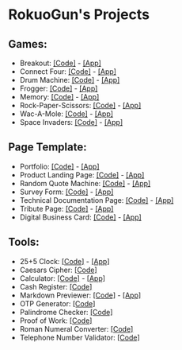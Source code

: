 # RokuoGun's Projects

## Games: 
+ Breakout: [[Code]](https://github.com/RokuoGun/rokuogun.github.io/tree/main/projects/games/breakout) - [[App]](https://rokuogun.github.io/projects/games/breakout/index.html)
+ Connect Four: [[Code]](https://github.com/RokuoGun/rokuogun.github.io/tree/main/projects/games/connect_four) - [[App]](https://rokuogun.github.io/projects/games/connect_four/index.html)
+ Drum Machine: [[Code]](https://github.com/RokuoGun/rokuogun.github.io/tree/main/projects/games/drum_machine) - [[App]](https://rokuogun.github.io/projects/games/drum_machine/index.html)
+ Frogger: [[Code]](https://github.com/RokuoGun/rokuogun.github.io/tree/main/projects/games/frogger) - [[App]](https://rokuogun.github.io/projects/games/frogger/index.html)
+ Memory: [[Code]](https://github.com/RokuoGun/rokuogun.github.io/tree/main/projects/games/memory) - [[App]](https://rokuogun.github.io/projects/games/memory/index.html)
+ Rock-Paper-Scissors: [[Code]](https://github.com/RokuoGun/rokuogun.github.io/tree/main/projects/games/rock-paper-scissors) - [[App]](https://rokuogun.github.io/projects/games/rock-paper-scissors/index.html)
+ Wac-A-Mole: [[Code]](https://github.com/RokuoGun/rokuogun.github.io/tree/main/projects/games/wac-a-mole) - [[App]](https://rokuogun.github.io/projects/games/wac-a-mole/index.html)
+ Space Invaders: [[Code]](https://github.com/RokuoGun/rokuogun.github.io/tree/main/projects/games/space_invaders) - [[App]](https://rokuogun.github.io/projects/games/space_invaders/index.html)

## Page Template:
+ Portfolio: [[Code]](https://github.com/RokuoGun/rokuogun.github.io/blob/main/index.html) - [[App]](https://rokuogun.github.io)
+ Product Landing Page: [[Code]](https://github.com/RokuoGun/rokuogun.github.io/tree/main/projects/page_template/product_landing_page) - [[App]](https://rokuogun.github.io/projects/page_template/product_landing_page/index.html)
+ Random Quote Machine: [[Code]](https://github.com/RokuoGun/rokuogun.github.io/tree/main/projects/page_template/random_quote_machine) - [[App]](https://rokuogun.github.io/projects/page_template/random_quote_machine/index.html)
+ Survey Form: [[Code]](https://github.com/RokuoGun/rokuogun.github.io/tree/main/projects/page_template/survey_form) - [[App]](https://rokuogun.github.io/projects/page_template/survey_form/index.html)
+ Technical Documentation Page: [[Code]](https://github.com/RokuoGun/rokuogun.github.io/tree/main/projects/page_template/tech_doc_page) - [[App]](https://rokuogun.github.io/projects/page_template/tech_doc_page/index.html)
+ Tribute Page: [[Code]](https://github.com/RokuoGun/rokuogun.github.io/tree/main/projects/page_template/tribute_page) - [[App]](https://rokuogun.github.io/projects/page_template/tribute_page/index.html)
+ Digital Business Card: [[Code]](https://github.com/RokuoGun/rokuogun.github.io/tree/main/projects/page_template/digital_business_card) - [[App]](https://rokuogun.github.io/projects/page_template/digital_business_card/index.html)

## Tools:
+ 25+5 Clock: [[Code]](https://github.com/RokuoGun/rokuogun.github.io/tree/main/projects/tools/25+5_clock) - [[App]](https://rokuogun.github.io/projects/tools/25+5_clock/index.html)
+ Caesars Cipher: [[Code]](https://github.com/RokuoGun/rokuogun.github.io/tree/main/projects/tools/caesars_cipher)
+ Calculator: [[Code]](https://github.com/RokuoGun/rokuogun.github.io/tree/main/projects/tools/calculator) - [[App]](https://rokuogun.github.io/projects/tools/calculator/index.html)
+ Cash Register: [[Code]](https://github.com/RokuoGun/rokuogun.github.io/tree/main/projects/tools/cash_register)
+ Markdown Previewer: [[Code]](https://github.com/RokuoGun/rokuogun.github.io/tree/main/projects/tools/markdown_previewer) - [[App]](https://rokuogun.github.io/projects/tools/markdown_previewer/index.html)
+ OTP Generator: [[Code]](https://github.com/RokuoGun/rokuogun.github.io/tree/main/projects/tools/otp_generator)
+ Palindrome Checker: [[Code]](https://github.com/RokuoGun/rokuogun.github.io/tree/main/projects/tools/palindrome_checker)
+ Proof of Work: [[Code]](https://github.com/RokuoGun/rokuogun.github.io/tree/main/projects/tools/proof_of_work)
+ Roman Numeral Converter: [[Code]](https://github.com/RokuoGun/rokuogun.github.io/tree/main/projects/tools/roman_numeral_converter)
+ Telephone Number Validator: [[Code]](https://github.com/RokuoGun/rokuogun.github.io/tree/main/projects/tools/telephone_number_validator)
